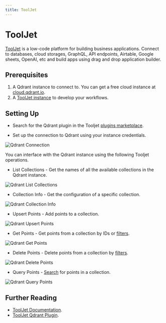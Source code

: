 ```yaml
---
title: ToolJet
---
```


# ToolJet

[ToolJet](https://www.tooljet.com) is a low-code platform for building business applications. Connect to databases, cloud storages, GraphQL, API endpoints, Airtable, Google sheets, OpenAI, etc and build apps using drag and drop application builder.

## Prerequisites

1. A Qdrant instance to connect to. You can get a free cloud instance at [cloud.qdrant.io](https://cloud.qdrant.io/).
2. A [ToolJet instance](https://www.tooljet.com) to develop your workflows.

## Setting Up

- Search for the Qdrant plugin in the Tooljet [plugins marketplace](https://docs.tooljet.ai/docs/marketplace/plugins/marketplace-plugin-qdrant/).

- Set up the connection to Qdrant using your instance credentials.

![Qdrant Connection](/documentation/platforms/tooljet/tooljet-connection.png)

You can interface with the Qdrant instance using the following Tooljet operations.

- List Collections - Get the names of all the available collections in the Qdrant instance.

![Qdrant List Collections](/documentation/platforms/tooljet/tooljet-list-collections.png)

- Collection Info - Get the configuration of a specific collection.

![Qdrant Collection Info](/documentation/platforms/tooljet/tooljet-collection-info.png)

- Upsert Points - Add points to a collection.

![Qdrant Upsert Points](/documentation/platforms/tooljet/tooljet-upsert-points.png)

- Get Points - Get points from a collection by IDs or [filters](https://qdrant.tech/documentation/concepts/filtering/).

![Qdrant Get Points](/documentation/platforms/tooljet/tooljet-get-points.png)

- Delete Points - Delete points from a collection by [filters](https://qdrant.tech/documentation/concepts/filtering/).

![Qdrant Delete Points](/documentation/platforms/tooljet/tooljet-delete-points.png)

- Query Points - [Search](https://qdrant.tech/documentation/concepts/search/) for points in a collection.

![Qdrant Query Points](/documentation/platforms/tooljet/tooljet-query-points.png)

## Further Reading

- [ToolJet Documentation](https://docs.tooljet.com/docs/).
- [ToolJet Qdrant Plugin](https://docs.tooljet.ai/docs/marketplace/plugins/marketplace-plugin-qdrant/).


